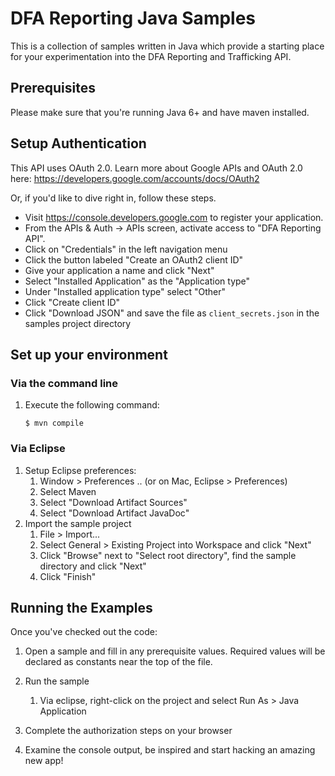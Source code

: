 # DFA Reporting Java Samples

This is a collection of samples written in Java which provide a starting place
for your experimentation into the DFA Reporting and Trafficking API.

## Prerequisites

Please make sure that you're running Java 6+ and have maven installed.

## Setup Authentication

This API uses OAuth 2.0. Learn more about Google APIs and OAuth 2.0 here:
https://developers.google.com/accounts/docs/OAuth2

Or, if you'd like to dive right in, follow these steps.
 - Visit https://console.developers.google.com to register your application.
 - From the APIs & Auth -> APIs screen, activate access to "DFA Reporting API".
 - Click on "Credentials" in the left navigation menu
 - Click the button labeled "Create an OAuth2 client ID"
 - Give your application a name and click "Next"
 - Select "Installed Application" as the "Application type"
 - Under "Installed application type" select "Other"
 - Click "Create client ID"
 - Click "Download JSON" and save the file as `client_secrets.json` in the samples project directory

## Set up your environment ##
### Via the command line ###

1. Execute the following command:

    ```Batchfile
    $ mvn compile
    ```

### Via Eclipse ###

1. Setup Eclipse preferences:
    1. Window > Preferences .. (or on Mac, Eclipse > Preferences)
    2. Select Maven
    3. Select "Download Artifact Sources"
    4. Select "Download Artifact JavaDoc"
2. Import the sample project
    1. File > Import...
    2. Select General > Existing Project into Workspace and click "Next"
    3. Click "Browse" next to "Select root directory", find the sample directory and click "Next"
    4. Click "Finish"

## Running the Examples

Once you've checked out the code:

1. Open a sample and fill in any prerequisite values. Required values will be declared as constants near the top of the file.

2. Run the sample
    
    1. Via eclipse, right-click on the project and select Run As > Java Application

3. Complete the authorization steps on your browser

4. Examine the console output, be inspired and start hacking an amazing new app!
